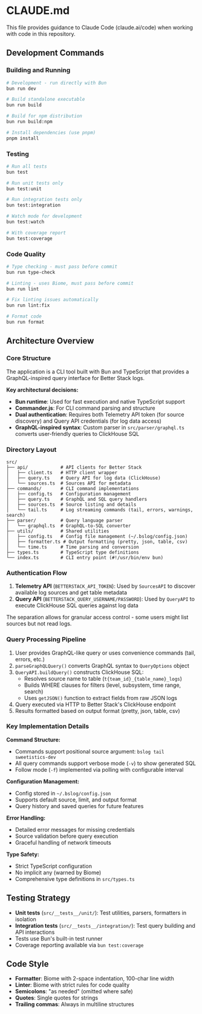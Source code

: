# CLAUDE.md

This file provides guidance to Claude Code (claude.ai/code) when working with code in this repository.

## Development Commands

### Building and Running
```bash
# Development - run directly with Bun
bun run dev

# Build standalone executable
bun run build

# Build for npm distribution
bun run build:npm

# Install dependencies (use pnpm)
pnpm install
```

### Testing
```bash
# Run all tests
bun test

# Run unit tests only
bun test:unit

# Run integration tests only
bun test:integration

# Watch mode for development
bun test:watch

# With coverage report
bun test:coverage
```

### Code Quality
```bash
# Type checking - must pass before commit
bun run type-check

# Linting - uses Biome, must pass before commit
bun run lint

# Fix linting issues automatically
bun run lint:fix

# Format code
bun run format
```

## Architecture Overview

### Core Structure
The application is a CLI tool built with Bun and TypeScript that provides a GraphQL-inspired query interface for Better Stack logs.

**Key architectural decisions:**
- **Bun runtime**: Used for fast execution and native TypeScript support
- **Commander.js**: For CLI command parsing and structure
- **Dual authentication**: Requires both Telemetry API token (for source discovery) and Query API credentials (for log data access)
- **GraphQL-inspired syntax**: Custom parser in `src/parser/graphql.ts` converts user-friendly queries to ClickHouse SQL

### Directory Layout
```
src/
├── api/            # API clients for Better Stack
│   ├── client.ts   # HTTP client wrapper
│   ├── query.ts    # Query API for log data (ClickHouse)
│   └── sources.ts  # Sources API for metadata
├── commands/       # CLI command implementations
│   ├── config.ts   # Configuration management
│   ├── query.ts    # GraphQL and SQL query handlers
│   ├── sources.ts  # Source listing and details
│   └── tail.ts     # Log streaming commands (tail, errors, warnings, search)
├── parser/         # Query language parser
│   └── graphql.ts  # GraphQL-to-SQL converter
├── utils/          # Shared utilities
│   ├── config.ts   # Config file management (~/.bslog/config.json)
│   ├── formatter.ts # Output formatting (pretty, json, table, csv)
│   └── time.ts     # Time parsing and conversion
├── types.ts        # TypeScript type definitions
└── index.ts        # CLI entry point (#!/usr/bin/env bun)
```

### Authentication Flow
1. **Telemetry API** (`BETTERSTACK_API_TOKEN`): Used by `SourcesAPI` to discover available log sources and get table metadata
2. **Query API** (`BETTERSTACK_QUERY_USERNAME/PASSWORD`): Used by `QueryAPI` to execute ClickHouse SQL queries against log data

The separation allows for granular access control - some users might list sources but not read logs.

### Query Processing Pipeline
1. User provides GraphQL-like query or uses convenience commands (tail, errors, etc.)
2. `parseGraphQLQuery()` converts GraphQL syntax to `QueryOptions` object
3. `QueryAPI.buildQuery()` constructs ClickHouse SQL:
   - Resolves source name to table (`t{team_id}_{table_name}_logs`)
   - Builds WHERE clauses for filters (level, subsystem, time range, search)
   - Uses `getJSON()` function to extract fields from raw JSON logs
4. Query executed via HTTP to Better Stack's ClickHouse endpoint
5. Results formatted based on output format (pretty, json, table, csv)

### Key Implementation Details

**Command Structure:**
- Commands support positional source argument: `bslog tail sweetistics-dev`
- All query commands support verbose mode (`-v`) to show generated SQL
- Follow mode (`-f`) implemented via polling with configurable interval

**Configuration Management:**
- Config stored in `~/.bslog/config.json`
- Supports default source, limit, and output format
- Query history and saved queries for future features

**Error Handling:**
- Detailed error messages for missing credentials
- Source validation before query execution
- Graceful handling of network timeouts

**Type Safety:**
- Strict TypeScript configuration
- No implicit any (warned by Biome)
- Comprehensive type definitions in `src/types.ts`

## Testing Strategy

- **Unit tests** (`src/__tests__/unit/`): Test utilities, parsers, formatters in isolation
- **Integration tests** (`src/__tests__/integration/`): Test query building and API interactions
- Tests use Bun's built-in test runner
- Coverage reporting available via `bun test:coverage`

## Code Style

- **Formatter**: Biome with 2-space indentation, 100-char line width
- **Linter**: Biome with strict rules for code quality
- **Semicolons**: "as needed" (omitted where safe)
- **Quotes**: Single quotes for strings
- **Trailing commas**: Always in multiline structures